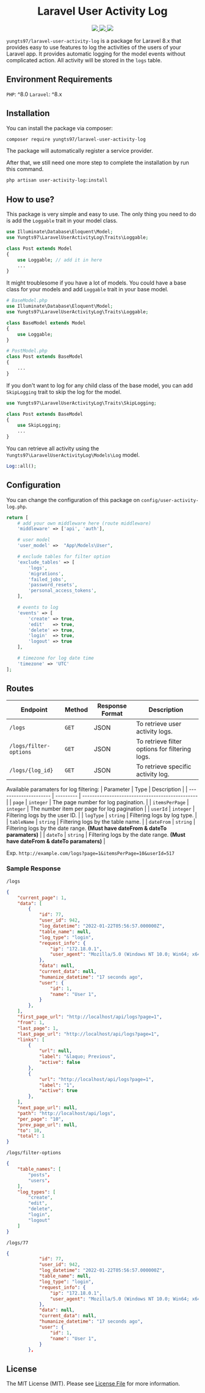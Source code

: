 <h1 align="center">Laravel User Activity Log</h1>
<p align="center">
    <a href="https://packagist.org/packages/yungts97/laravel-user-activity-log">
        <img src="https://badgen.net/packagist/v/yungts97/laravel-user-activity-log"/>
    </a>
    <a href="https://opensource.org/licenses/mit-license.php">
        <img src="https://badges.frapsoft.com/os/mit/mit.png?v=103"/>
    </a>
    <a href="https://packagist.org/packages/yungts97/laravel-user-activity-log">
        <img src="https://badgen.net/packagist/dt/yungts97/laravel-user-activity-log"/>
    </a>
</p>

`yungts97/laravel-user-activity-log` is a package for Laravel 8.x that provides easy to use features to log the activities of the users of your Laravel app. It provides automatic logging for the model events without complicated action. All activity will be stored in the `logs` table. 

## Environment Requirements
`PHP`: ^8.0
`Laravel`: ^8.x

## Installation
You can install the package via composer:
```bash
composer require yungts97/laravel-user-activity-log
```

The package will automatically register a service provider.

After that, we still need one more step to complete the installation by run this command. 
```bash
php artisan user-activity-log:install
```

## How to use?
This package is very simple and easy to use. The only thing you need to do is add the `Loggable` trait in your model class.
```php
use Illuminate\Database\Eloquent\Model;
use Yungts97\LaravelUserActivityLog\Traits\Loggable;

class Post extends Model
{
    use Loggable; // add it in here
    ...
}
```

It might troublesome if you have a lot of models. You could have a base class for your models and add `Loggable` trait in your base model.
```php
# BaseModel.php
use Illuminate\Database\Eloquent\Model;
use Yungts97\LaravelUserActivityLog\Traits\Loggable;

class BaseModel extends Model
{
    use Loggable;
}

# PostModel.php
class Post extends BaseModel
{
    ...
}
```

If you don't want to log for any child class of the base model, you can add `SkipLogging` trait to skip the log for the model.
```php
use Yungts97\LaravelUserActivityLog\Traits\SkipLogging;

class Post extends BaseModel
{
    use SkipLogging;
    ...
}
```

You can retrieve all activity using the `Yungts97\LaravelUserActivityLog\Models\Log` model.
```php
Log::all();
```

## Configuration
You can change the configuration of this package on `config/user-activity-log.php`.
```php
return [
    # add your own middleware here (route middleware)
    'middleware' => ['api', 'auth'],

    # user model
    'user_model' =>  "App\Models\User",

    # exclude tables for filter option
    'exclude_tables' => [
        'logs',
        'migrations',
        'failed_jobs',
        'password_resets',
        'personal_access_tokens',
    ],

    # events to log
    'events' => [
        'create' => true,
        'edit'   => true,
        'delete' => true,
        'login'  => true,
        'logout' => true
    ],

    # timezone for log date time
    'timezone' => 'UTC'
];
```

## Routes
| Endpoint              | Method  | Response Format | Description                                     |
| --------------------- | ------- | --------------- | ----------------------------------------------- | 
| `/logs`               | `GET`   | JSON            | To retrieve user activity logs.                 |
| `/logs/filter-options` | `GET`   | JSON            | To retrieve filter options for filtering logs.  |
| `/logs/{log_id}`       | `GET   `| JSON            | To retrieve specific activity log.              |

Available paramaters for log filtering:
| Parameter             | Type      | Description                                     |
| --------------------- | --------- | ----------------------------------------------- | 
| `page`                | `integer` | The page number for log pagination.             |
| `itemsPerPage`        | `integer` | The number item per page for log pagination     |
| `userId`              | `integer` | Filtering logs by the user ID.                  |
| `logType`             | `string`  | Filtering logs by log type.                     |
| `tableName`           | `string`  | Filtering logs by the table name.               |
| `dateFrom`            | `string`  | Filtering logs by the date range. **(Must have dateFrom & dateTo paramaters)**              |
| `dateTo`              | `string`  | Filtering logs by the date range. **(Must have dateFrom & dateTo paramaters)**              |

Exp. `http://example.com/logs?page=1&itemsPerPage=10&userId=517`

### Sample Response
`/logs`
```json
{
    "current_page": 1,
    "data": [
        {
            "id": 77,
            "user_id": 942,
            "log_datetime": "2022-01-22T05:56:57.000000Z",
            "table_name": null,
            "log_type": "login",
            "request_info": {
                "ip": "172.18.0.1",
                "user_agent": "Mozilla/5.0 (Windows NT 10.0; Win64; x64) AppleWebKit/537.36 (KHTML, like Gecko) Chrome/97.0.4692.71 Safari/537.36"
            },
            "data": null,
            "current_data": null,
            "humanize_datetime": "17 seconds ago",
            "user": {
                "id": 1,
                "name": "User 1",
            }
        },
    ],
    "first_page_url": "http://localhost/api/logs?page=1",
    "from": 1,
    "last_page": 1,
    "last_page_url": "http://localhost/api/logs?page=1",
    "links": [
        {
            "url": null,
            "label": "&laquo; Previous",
            "active": false
        },
        {
            "url": "http://localhost/api/logs?page=1",
            "label": "1",
            "active": true
        },
    ],
    "next_page_url": null,
    "path": "http://localhost/api/logs",
    "per_page": "10",
    "prev_page_url": null,
    "to": 10,
    "total": 1
}

```
`/logs/filter-options`
```json
{
    "table_names": [
        "posts"，
        "users"，
    ],
    "log_types": [
        "create",
        "edit",
        "delete",
        "login",
        "logout"
    ]
}
```
`/logs/77`
```json
{
            "id": 77,
            "user_id": 942,
            "log_datetime": "2022-01-22T05:56:57.000000Z",
            "table_name": null,
            "log_type": "login",
            "request_info": {
                "ip": "172.18.0.1",
                "user_agent": "Mozilla/5.0 (Windows NT 10.0; Win64; x64) AppleWebKit/537.36 (KHTML, like Gecko) Chrome/97.0.4692.71 Safari/537.36"
            },
            "data": null,
            "current_data": null,
            "humanize_datetime": "17 seconds ago",
            "user": {
                "id": 1,
                "name": "User 1",
            }
        },
```
## License

The MIT License (MIT). Please see [License File](LICENSE.md) for more information.